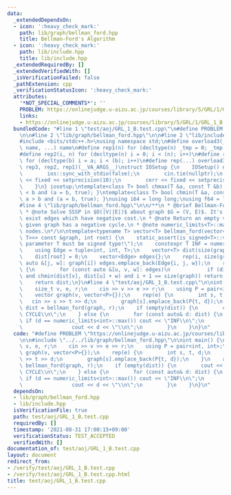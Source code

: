```yaml
---
data:
  _extendedDependsOn:
  - icon: ':heavy_check_mark:'
    path: lib/graph/bellman_ford.hpp
    title: Bellman-Ford's Algorithm
  - icon: ':heavy_check_mark:'
    path: lib/include.hpp
    title: lib/include.hpp
  _extendedRequiredBy: []
  _extendedVerifiedWith: []
  _isVerificationFailed: false
  _pathExtension: cpp
  _verificationStatusIcon: ':heavy_check_mark:'
  attributes:
    '*NOT_SPECIAL_COMMENTS*': ''
    PROBLEM: https://onlinejudge.u-aizu.ac.jp/courses/library/5/GRL/1/GRL_1_B
    links:
    - https://onlinejudge.u-aizu.ac.jp/courses/library/5/GRL/1/GRL_1_B
  bundledCode: "#line 1 \"test/aoj/GRL_1_B.test.cpp\"\n#define PROBLEM \"https://onlinejudge.u-aizu.ac.jp/courses/library/5/GRL/1/GRL_1_B\"\
    \n\n#line 2 \"lib/graph/bellman_ford.hpp\"\n\n#line 2 \"lib/include.hpp\"\n\n\
    #include <bits/stdc++.h>\nusing namespace std;\n#define overload3(_1, _2, _3,\
    \ name, ...) name\n#define rep1(n) for (decltype(n) _tmp = 0; _tmp < (n); _tmp++)\n\
    #define rep2(i, n) for (decltype(n) i = 0; i < (n); i++)\n#define rep3(i, a, b)\
    \ for (decltype(b) i = a; i < (b); i++)\n#define rep(...) overload3(__VA_ARGS__,\
    \ rep3, rep2, rep1)(__VA_ARGS__)\nstruct IOSetup {\n    IOSetup() noexcept {\n\
    \        ios::sync_with_stdio(false);\n        cin.tie(nullptr);\n        cout\
    \ << fixed << setprecision(10);\n        cerr << fixed << setprecision(10);\n\
    \    }\n} iosetup;\ntemplate<class T> bool chmax(T &a, const T &b) { return a\
    \ < b and (a = b, true); }\ntemplate<class T> bool chmin(T &a, const T &b) { return\
    \ a > b and (a = b, true); }\nusing i64 = long long;\nusing f64 = long double;\n\
    #line 4 \"lib/graph/bellman_ford.hpp\"\n\n/**\n * @brief Bellman-Ford's Algorithm\n\
    \ * @note Solve SSSP in $O(|V||E|)$ about graph $G = (V, E)$. It's accepted to\
    \ exist edges which have negative cost.\n * @nate Return an empty vector when\
    \ given graph has a negative cycle.\n * @note numeric_limits<T>::max() for unreachable\
    \ nodes.\n*/\n\ntemplate<typename T> vector<T> bellman_ford(vector<vector<pair<int,\
    \ T>>> const &graph, int root) {\n    static_assert(is_signed<T>::value, \"template\
    \ parameter T must be signed type!\");\n    constexpr T INF = numeric_limits<T>::max();\n\
    \    using Edge = tuple<int, int, T>;\n    vector<T> dist(size(graph), INF);\n\
    \    dist[root] = 0;\n    vector<Edge> edges{};\n    rep(i, size(graph)) for (const\
    \ auto &[j, w]: graph[i]) edges.emplace_back(Edge{i, j, w});\n    rep(i, size(graph))\
    \ {\n        for (const auto &[u, v, w]: edges)\n            if (dist[u] != INF\
    \ and chmin(dist[v], dist[u] + w) and i + 1 == size(graph)) return {};\n    }\n\
    \    return dist;\n}\n#line 4 \"test/aoj/GRL_1_B.test.cpp\"\n\nint main() {\n\
    \    size_t v, e, r;\n    cin >> v >> e >> r;\n    using P = pair<int, int>;\n\
    \    vector graph(v, vector<P>{});\n    rep(e) {\n        int s, t, d;\n     \
    \   cin >> s >> t >> d;\n        graph[s].emplace_back(P{t, d});\n    }\n    auto\
    \ dist = bellman_ford(graph, r);\n    if (empty(dist)) {\n        cout << \"NEGATIVE\
    \ CYCLE\\n\";\n    } else {\n        for (const auto& d: dist) {\n           \
    \ if (d == numeric_limits<int>::max()) cout << \"INF\\n\";\n            else\n\
    \                cout << d << \"\\n\";\n        }\n    }\n}\n"
  code: "#define PROBLEM \"https://onlinejudge.u-aizu.ac.jp/courses/library/5/GRL/1/GRL_1_B\"\
    \n\n#include \"../../lib/graph/bellman_ford.hpp\"\n\nint main() {\n    size_t\
    \ v, e, r;\n    cin >> v >> e >> r;\n    using P = pair<int, int>;\n    vector\
    \ graph(v, vector<P>{});\n    rep(e) {\n        int s, t, d;\n        cin >> s\
    \ >> t >> d;\n        graph[s].emplace_back(P{t, d});\n    }\n    auto dist =\
    \ bellman_ford(graph, r);\n    if (empty(dist)) {\n        cout << \"NEGATIVE\
    \ CYCLE\\n\";\n    } else {\n        for (const auto& d: dist) {\n           \
    \ if (d == numeric_limits<int>::max()) cout << \"INF\\n\";\n            else\n\
    \                cout << d << \"\\n\";\n        }\n    }\n}\n"
  dependsOn:
  - lib/graph/bellman_ford.hpp
  - lib/include.hpp
  isVerificationFile: true
  path: test/aoj/GRL_1_B.test.cpp
  requiredBy: []
  timestamp: '2021-08-31 17:00:15+09:00'
  verificationStatus: TEST_ACCEPTED
  verifiedWith: []
documentation_of: test/aoj/GRL_1_B.test.cpp
layout: document
redirect_from:
- /verify/test/aoj/GRL_1_B.test.cpp
- /verify/test/aoj/GRL_1_B.test.cpp.html
title: test/aoj/GRL_1_B.test.cpp
---
```


